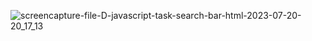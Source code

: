 ![screencapture-file-D-javascript-task-search-bar-html-2023-07-20-20_17_13](https://github.com/rutuja0533/search-bar.js/assets/121231049/867534e4-9d0f-4cab-9ecb-b115a04674f2)
